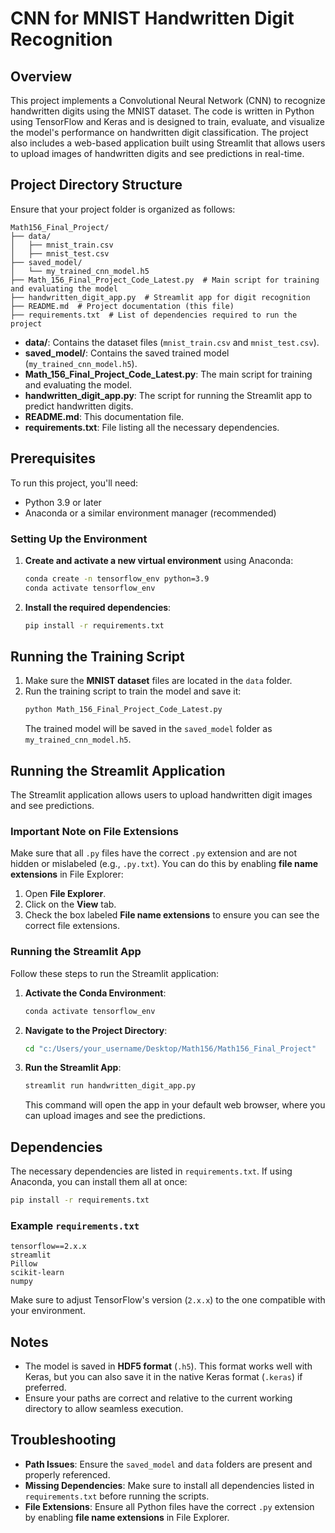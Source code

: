 # CNN for MNIST Handwritten Digit Recognition

## Overview
This project implements a Convolutional Neural Network (CNN) to recognize handwritten digits using the MNIST dataset. The code is written in Python using TensorFlow and Keras and is designed to train, evaluate, and visualize the model's performance on handwritten digit classification. The project also includes a web-based application built using Streamlit that allows users to upload images of handwritten digits and see predictions in real-time.

## Project Directory Structure
Ensure that your project folder is organized as follows:

```
Math156_Final_Project/
├── data/
│   ├── mnist_train.csv
│   ├── mnist_test.csv
├── saved_model/
│   └── my_trained_cnn_model.h5
├── Math_156_Final_Project_Code_Latest.py  # Main script for training and evaluating the model
├── handwritten_digit_app.py  # Streamlit app for digit recognition
├── README.md  # Project documentation (this file)
├── requirements.txt  # List of dependencies required to run the project
```

- **data/**: Contains the dataset files (`mnist_train.csv` and `mnist_test.csv`).
- **saved_model/**: Contains the saved trained model (`my_trained_cnn_model.h5`).
- **Math_156_Final_Project_Code_Latest.py**: The main script for training and evaluating the model.
- **handwritten_digit_app.py**: The script for running the Streamlit app to predict handwritten digits.
- **README.md**: This documentation file.
- **requirements.txt**: File listing all the necessary dependencies.

## Prerequisites
To run this project, you'll need:
- Python 3.9 or later
- Anaconda or a similar environment manager (recommended)

### Setting Up the Environment
1. **Create and activate a new virtual environment** using Anaconda:
   ```sh
   conda create -n tensorflow_env python=3.9
   conda activate tensorflow_env
   ```

2. **Install the required dependencies**:
   ```sh
   pip install -r requirements.txt
   ```

## Running the Training Script
1. Make sure the **MNIST dataset** files are located in the `data` folder.
2. Run the training script to train the model and save it:
   ```sh
   python Math_156_Final_Project_Code_Latest.py
   ```
   The trained model will be saved in the `saved_model` folder as `my_trained_cnn_model.h5`.

## Running the Streamlit Application
The Streamlit application allows users to upload handwritten digit images and see predictions.

### Important Note on File Extensions
Make sure that all `.py` files have the correct `.py` extension and are not hidden or mislabeled (e.g., `.py.txt`). You can do this by enabling **file name extensions** in File Explorer:
1. Open **File Explorer**.
2. Click on the **View** tab.
3. Check the box labeled **File name extensions** to ensure you can see the correct file extensions.

### Running the Streamlit App
Follow these steps to run the Streamlit application:

1. **Activate the Conda Environment**:
   ```sh
   conda activate tensorflow_env
   ```

2. **Navigate to the Project Directory**:
   ```sh
   cd "c:/Users/your_username/Desktop/Math156/Math156_Final_Project"
   ```

3. **Run the Streamlit App**:
   ```sh
   streamlit run handwritten_digit_app.py
   ```
   This command will open the app in your default web browser, where you can upload images and see the predictions.

## Dependencies
The necessary dependencies are listed in `requirements.txt`. If using Anaconda, you can install them all at once:
```sh
pip install -r requirements.txt
```

### Example `requirements.txt`
```
tensorflow==2.x.x
streamlit
Pillow
scikit-learn
numpy
```

Make sure to adjust TensorFlow's version (`2.x.x`) to the one compatible with your environment.

## Notes
- The model is saved in **HDF5 format** (`.h5`). This format works well with Keras, but you can also save it in the native Keras format (`.keras`) if preferred.
- Ensure your paths are correct and relative to the current working directory to allow seamless execution.

## Troubleshooting
- **Path Issues**: Ensure the `saved_model` and `data` folders are present and properly referenced.
- **Missing Dependencies**: Make sure to install all dependencies listed in `requirements.txt` before running the scripts.
- **File Extensions**: Ensure all Python files have the correct `.py` extension by enabling **file name extensions** in File Explorer.

